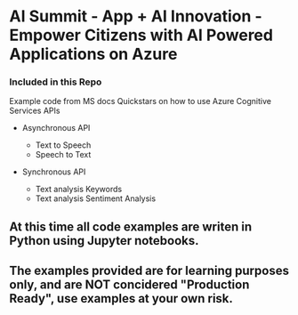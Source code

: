 # AI Summit - App + AI Innovation - Empower Citizens with AI Powered Applications on Azure

### Included in this Repo
Example code from MS docs Quickstars on how to use Azure Cognitive Services APIs

* Asynchronous API
    * Text to Speech
    * Speech to Text

* Synchronous API
    * Text analysis Keywords
    * Text analysis Sentiment Analysis


## At this time all code examples are writen in Python using Jupyter notebooks. 
## The examples provided are for learning purposes only, and are NOT concidered "Production Ready", use examples at your own risk.